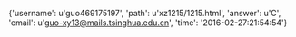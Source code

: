{'username': u'guo469175197', 'path': u'xz1215/1215.html', 'answer': u'C', 'email': u'guo-xy13@mails.tsinghua.edu.cn', 'time': '2016-02-27:21:54:54'}